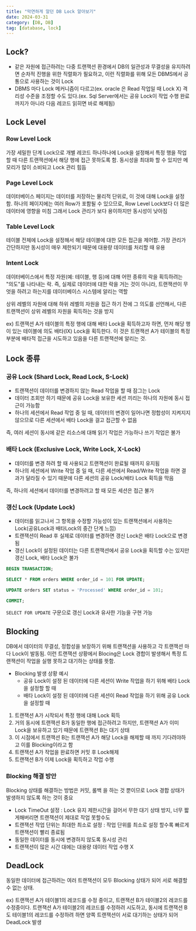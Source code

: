 ```yaml
---
title: "막연하게 알던 DB Lock 알아보기"
date: 2024-03-31
category: [DB, DB]
tag: [database, lock]
---
```


## Lock?

- 같은 자원에 접근하려는 다중 트랜잭션 환경에서 DB의 일관성과 무결성을 유지하려면 순차적 진행을 위한 직렬화가 필요하고, 이런 직렬화를 위해 모든 DBMS에서 공통으로 사용하는 것이 Lock
- DBMS 마다 Lock 메커니즘이 다르고(ex. oracle 은 Read 작업일 때 Lock X) 격리성 수준을 조정할 수도 있다.(ex. Sql Server에서는 공유 Lock이 작업 수행 완료까지가 아니라 다음 레코드 읽히면 바로 해제됨)

## Lock Level

### Row Level Lock 

가장 세밀한 단계 Lock으로 개별 레코드 하나하나에 Lock을 설정해서 특정 행을 작업할 때 다른 트랜잭션에서 해당 행에 접근 못하도록 함.
동시성을 최대화 할 수 있지만 메모리가 많이 소비되고 Lock 관리 힘듬

### Page Level Lock

데이터베이스 페이지는 데이터를 저장하는 물리적 단위로, 이 것에 대해 Lock을 설정함.
하나의 페이지에는 여러 Row가 포함될 수 있으므로, Row Level Lock보다 더 많은 데이터에 영향을 미침
그래서 Lock 관리가 보다 용이하지만 동시성이 낮아짐

### Table Level Lock

테이블 전체에 Lock을 설정해서 해당 테이블에 대한 모든 접근을 제어함.
가장 관리가 간단하지만 동시성이 매우 제한되기 때문에 대용량 데이터를 처리할 때 유용

### Intent Lock

데이터베이스에서 특정 자원(예: 테이블, 행 등)에 대해 어떤 종류의 락을 획득하려는 "의도"를 나타내는 락. 
즉, 실제로 데이터에 대한 락을 거는 것이 아니라, 트랜잭션이 무엇을 하려고 하는지를 데이터베이스 시스템에 알리는 역할

상위 레벨의 자원에 대해 하위 레벨의 자원을 접근 하기 전에 그 의도를 선언해서, 다른 트랜잭션이 상위 레벨의 자원을 획득하는 것을 방지

ex) 트랜잭션 A가 테이블의 특정 행에 대해 배타 Lock을 획득하고자 하면, 먼저 해당 행이 있는 테이블에 의도 배타(IX) Lock을 획득한다. 이 것은 트랜잭션 A가 테이블의 특정 부분에 배타적 접근을 시도하고 있음을 다른 트랜잭션에 알리는 것.

## Lock 종류

### 공유 Lock (Shard Lock, Read Lock, S-Lock)

- 트랜잭션이 데이터를 변경하지 않는 Read 작업을 할 때 잠그는 Lock
- 데이터 조회만 하기 때문에 공유 Lock을 보유한 세션 끼리는 하나의 자원에 동시 접근이 가능함
- 하나의 세션에서 Read 작업 중 일 때, 데이터의 변경이 일어나면 정합성이 지켜지지 않으므로 다른 세션에서 배타 Lock을 걸고 접근할 수 없음

즉, 여러 세션이 동시에 같은 리소스에 대해 읽기 작업은 가능하나 쓰기 작업은 불가

### 배타 Lock (Exclusive Lock, Write Lock, X-Lock)

- 데이터를 변경 하려 할 때 사용되고 트랜잭션이 완료될 때까지 유지됨
- 하나의 세션에서 Write 작업 중 일 때, 다른 세션에서 Read/Write 작업을 하면 결과가 달라질 수 있기 때문에 다른 세션의 공유 Lock/배타 Lock 획득을 막음

즉, 하나의 세션에서 데이터를 변경하려고 할 때 모든 세션은 접근 불가

### 갱신 Lock (Update Lock)

- 데이터를 읽고나서 그 항목을 수정할 가능성이 있는 트랜잭션에서 사용하는 Lock(공유Lock과 배타Lock의 중간 단계 느낌)
- 트랜잭션이 Read 후 실제로 데이터를 변경하면 갱신 Lock은 배타 Lock으로 변경됨
- 갱신 Lock이 설정된 데이터는 다른 트랜잭션에서 공유 Lock을 획득할 수는 있지만 갱신 Lock, 배타 Lock은 불가

```sql
BEGIN TRANSACTION;

SELECT * FROM orders WHERE order_id = 101 FOR UPDATE;

UPDATE orders SET status = 'Processed' WHERE order_id = 101;

COMMIT;
```

`SELECT FOR UPDATE` 구문으로 갱신 Lock과 유사한 기능을 구현 가능

## Blocking

DB에서 데이터의 무결성, 정합성을 보장하기 위해 트랜잭션을 사용하고 각 트랜잭션 마다 Lock이 발동됨.
이런 트랜잭션 상황에서 Blocing은 Lock 경합이 발생해서 특정 트랜잭션이 작업을 실행 못하고 대기하는 상태를 뜻함.

- Blocking 발생 상황 예시
    - 공유 Lock이 설정 된 데이터에 다른 세션이 Write 작업을 하기 위해 배타 Lock을 설정할 할 때
    - 배타 Lock이 설정 된 데이터에 다른 세션이 Read 작업을 하기 위해 공유 Lock을 설정할 때

1. 트랜잭션 A가 시작되서 특정 행에 대해 Lock 획득
2. 거의 동시에 트랜잭션 B가 동일한 행에 접근하려고 하지만, 트랜잭션 A가 이미 Lock을 보유하고 있기 때문에 트랜잭션 B는 대기 상태
3. 이 시점에서 트랜잭션 B는 트랜잭션 A가 해당 Lock을 해제할 때 까지 기다려야하고 이를 Blocking이라고 함
4. 트랜잭션 A가 작업을 완료하면 커밋 후 Lock해제
5. 트랜잭션 B가 이제 Lock을 획득하고 작업 수행

### Blocking 해결 방안

Blocking 상태를 해결하는 방법은 커밋, 롤백 을 하는 것 뿐이므로 Lock 경합 상태가 발생하지 않도록 하는 것이 중요

- Lock TimeOut 설정 : Lock 유지 제한시간을 걸어서 무한 대기 상태 방지, 너무 짧게해버리면 트랜잭션이 제대로 작업 못할수도
- 트랜잭션 작업 단위는 최대한 최소로 설정 : 작업 단위를 최소로 설정 할수록 빠르게 트랜잭션이 빨리 종료됨
- 동일한 데이터를 동시에 변경하지 않도록 동시성 관리
- 트랜잭션이 많은 시간 대에는 대용량 데이터 작업 수행 X

## DeadLock

동일한 데이터에 접근하려는 여러 트랜잭션이 모두 Blocking 상태가 되어 서로 해결할 수 없는 상태.

ex) 트랜잭션 A가 테이블1의 레코드를 수정 중이고, 트랜잭션 B가 테이블2의 레코드를 수정중이다. 트랜잭션 A가 테이블2의 레코드를 수정하려 시도하고, 동시에 트랜잭션 B도 테이블1의 레코드를 수정하려 하면 양쪽 트랜잭션이 서로 대기하는 상태가 되어 DeadLock 발생